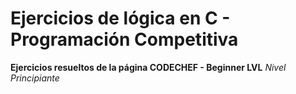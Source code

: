 # Ejercicios de lógica en C - Programación Competitiva # 
**Ejercicios resueltos de la página CODECHEF - Beginner LVL**
_Nivel Principiante_
